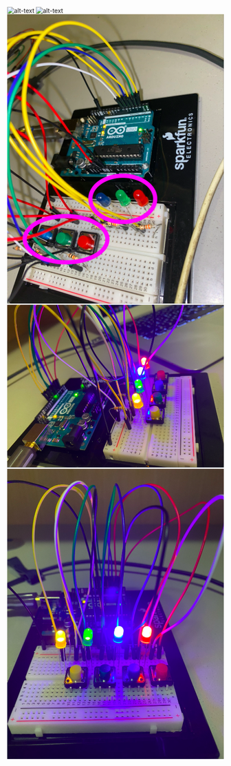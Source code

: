 ![alt-text](images/finalgame.gif)
![alt-text](images/firstbuild.gif)
![](images/messygame.png)
![](images/cleangame.png)
![](images/cleangame2.png)
